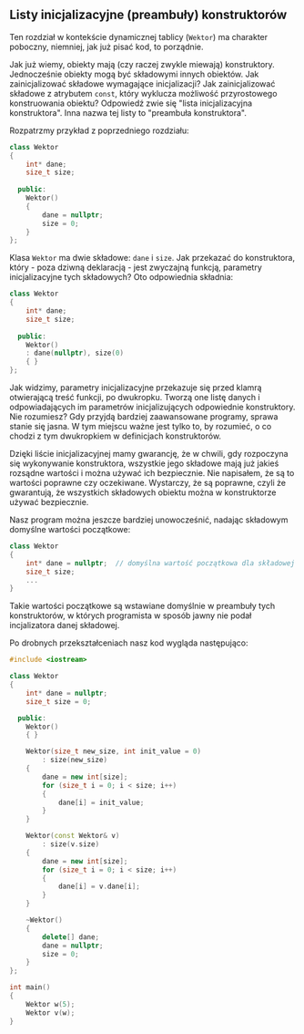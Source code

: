## Listy inicjalizacyjne (preambuły) konstruktorów

Ten rozdział w kontekście dynamicznej tablicy (`Wektor`) ma charakter poboczny, niemniej, jak już pisać kod, to porządnie. 

Jak już wiemy, obiekty mają (czy raczej zwykle miewają)  konstruktory. Jednocześnie obiekty mogą być składowymi innych obiektów. Jak zainicjalizować składowe wymagające inicjalizacji? Jak zainicjalizować składowe z atrybutem `const`, który wyklucza możliwość przyrostowego konstruowania obiektu? Odpowiedź zwie się "lista inicjalizacyjna konstruktora". Inna nazwa tej listy to "preambuła konstruktora".

Rozpatrzmy przykład z poprzedniego rozdziału:

```c++    
class Wektor
{
    int* dane;
    size_t size;
    
  public:
    Wektor()
    {
        dane = nullptr;
        size = 0;
    }
};
```

Klasa `Wektor` ma dwie składowe: `dane` i `size`. Jak przekazać do konstruktora, który - poza dziwną deklaracją - jest zwyczajną funkcją, parametry inicjalizacyjne tych składowych? Oto odpowiednia składnia:

```c++ 
class Wektor
{
    int* dane;
    size_t size;
    
  public:
    Wektor()
    : dane(nullptr), size(0) 
    { }    
};
```

Jak widzimy, parametry inicjalizacyjne przekazuje się przed klamrą otwierającą treść funkcji, po dwukropku. Tworzą one listę danych i odpowiadających im parametrów inicjalizujących odpowiednie konstruktory. Nie rozumiesz? Gdy przyjdą bardziej zaawansowane programy, sprawa stanie się jasna. W tym miejscu ważne jest tylko to, by rozumieć, o co chodzi z tym dwukropkiem w definicjach konstruktorów. 

Dzięki liście inicjalizacyjnej mamy gwarancję, że w chwili, gdy rozpoczyna się wykonywanie konstruktora, wszystkie jego składowe mają już jakieś rozsądne wartości i można używać ich bezpiecznie. Nie napisałem, że są to wartości poprawne czy oczekiwane. Wystarczy, że są poprawne, czyli że gwarantują, że wszystkich składowych obiektu można w konstruktorze używać bezpiecznie. 

Nasz program można jeszcze bardziej unowocześnić, nadając składowym domyślne wartości początkowe:

 ```c++
 class Wektor
 {
     int* dane = nullptr;  // domyślna wartość początkowa dla składowej
     size_t size;
     ... 
 }
 ```

Takie wartości początkowe są wstawiane domyślnie w preambuły tych konstruktorów, w których programista w sposób jawny nie podał incjalizatora danej składowej. 

Po drobnych przekształceniach nasz kod wygląda następująco:

```c++
#include <iostream>

class Wektor
{
    int* dane = nullptr;
    size_t size = 0;

  public:
    Wektor()
    { }

    Wektor(size_t new_size, int init_value = 0)
        : size(new_size)
    {
        dane = new int[size];
        for (size_t i = 0; i < size; i++)
        {
            dane[i] = init_value;
        }
    }

    Wektor(const Wektor& v)
        : size(v.size)
    {
        dane = new int[size];
        for (size_t i = 0; i < size; i++)
        {
            dane[i] = v.dane[i];
        }
    }

    ~Wektor()
    {
        delete[] dane;
        dane = nullptr;
        size = 0;
    }
};

int main()
{
    Wektor w(5);
    Wektor v(w);
}
```

